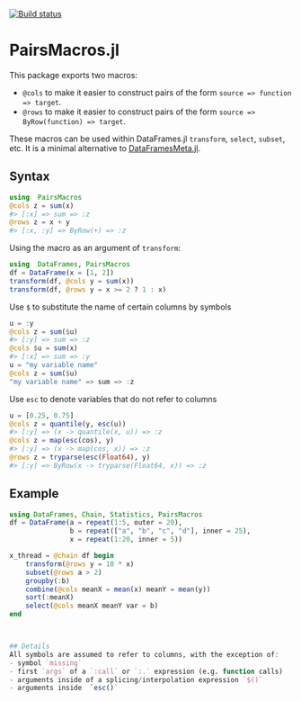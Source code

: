 [![Build status](https://github.com/matthieugomez/PairsMacros.jl/workflows/CI/badge.svg)](https://github.com/matthieugomez/PairsMacros.jl/actions)

PairsMacros.jl
=============

This package exports two macros: 
- `@cols` to make it easier to construct pairs of the form `source => function => target`. 
- `@rows` to make it easier to construct pairs of the form `source => ByRow(function) => target`. 

These macros can be used within DataFrames.jl  `transform`, `select`, `subset`, etc. It is a minimal alternative to [DataFramesMeta.jl](https://github.com/JuliaData/DataFramesMeta.jl).

## Syntax
```julia
using  PairsMacros
@cols z = sum(x)
#> [:x] => sum => :z
@rows z = x + y
#> [:x, :y] => ByRow(+) => :z
```

Using the macro as an argument of `transform`:
```julia
using  DataFrames, PairsMacros
df = DataFrame(x = [1, 2])
transform(df, @cols y = sum(x))
transform(df, @rows y = x >= 2 ? 1 : x)
```

Use `$` to substitute the name of certain columns by symbols
```julia
u = :y
@cols z = sum($u)
#> [:y] => sum => :z
@cols $u = sum(x)
#> [:x] => sum => :y
u = "my variable name"
@cols z = sum($u)
"my variable name" => sum => :z
```

Use `esc` to denote variables that do not refer to columns
```julia
u = [0.25, 0.75]
@cols z = quantile(y, esc(u))
#> [:y] => (x -> quantile(x, u)) => :z
@cols z = map(esc(cos), y)
#> [:y] => (x -> map(cos, x)) => :z
@rows z = tryparse(esc(Float64), y)
#> [:y] => ByRow(x -> tryparse(Float64, x)) => :z
```


## Example

```julia
using DataFrames, Chain, Statistics, PairsMacros
df = DataFrame(a = repeat(1:5, outer = 20),
               b = repeat(["a", "b", "c", "d"], inner = 25),
               x = repeat(1:20, inner = 5))

x_thread = @chain df begin
    transform(@rows y = 10 * x)
    subset(@rows a > 2)
    groupby(:b)
    combine(@cols meanX = mean(x) meanY = mean(y))
    sort(:meanX)
    select(@cols meanX meanY var = b)
end



## Details
All symbols are assumed to refer to columns, with the exception of:
- symbol `missing`
- first `args` of a `:call` or `:.` expression (e.g. function calls)
- arguments inside of a splicing/interpolation expression `$()`
- arguments inside  `esc()`
